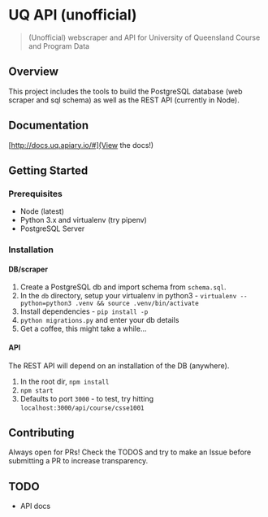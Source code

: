 # UQ API (unofficial)
> (Unofficial) webscraper and API for University of Queensland Course and Program Data

## Overview
This project includes the tools to build the PostgreSQL database (web scraper and sql schema) as well as the REST API (currently in Node).

## Documentation

[http://docs.uq.apiary.io/#](View the docs!)

## Getting Started

### Prerequisites
- Node (latest)
- Python 3.x and virtualenv (try pipenv)
- PostgreSQL Server


### Installation

#### DB/scraper
1. Create a PostgreSQL db and import schema from `schema.sql`.
2. In the `db` directory, setup your virtualenv in python3 - `virtualenv --python=python3 .venv && source .venv/bin/activate`
3. Install dependencies - `pip install -p`
4. `python migrations.py` and enter your db details
5. Get a coffee, this might take a while...

#### API
The REST API will depend on an installation of the DB (anywhere).

1. In the root dir, `npm install`
2. `npm start`
3. Defaults to port `3000` - to test, try hitting `localhost:3000/api/course/csse1001`


## Contributing
Always open for PRs! Check the TODOS and try to make an Issue before submitting a PR to increase transparency.

## TODO
- API docs
